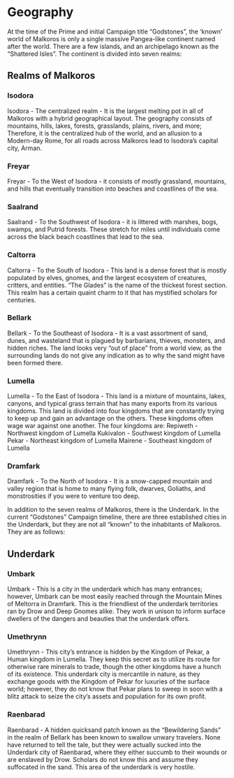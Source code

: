 # Geography

At the time of the Prime and initial Campaign title “Godstones”, the ‘known’ world of Malkoros is only a single massive Pangea-like continent named after the world. There are a few islands, and an archipelago known as the “Shattered Isles”. The continent is divided into seven realms:

## Realms of Malkoros

### Isodora
Isodora - The centralized realm - It is the largest melting pot in all of Malkoros with a hybrid geographical layout. The geography consists of mountains, hills, lakes, forests, grasslands, plains, rivers, and more; Therefore, it is the centralized hub of the world, and an allusion to a Modern-day Rome, for all roads across Malkoros lead to Isodora’s capital city, Arman.
### Freyar
Freyar - To the West of Isodora - it consists of mostly grassland, mountains, and hills that eventually transition into beaches and coastlines of the sea.
### Saalrand
Saalrand - To the Southwest of Isodora - it is littered with marshes, bogs, swamps, and Putrid forests. These stretch for miles until individuals come across the black beach coastlines that lead to the sea.
### Caltorra
Caltorra - To the South of Isodora - This land is a dense forest that is mostly populated by elves, gnomes, and the largest ecosystem of creatures, critters, and entities. “The Glades” is the name of the thickest forest section. This realm has a certain quaint charm to it that has mystified scholars for centuries.
### Bellark
Bellark - To the Southeast of Isodora - It is a vast assortment of sand, dunes, and wasteland that is plagued by barbarians, thieves, monsters, and hidden riches. The land looks very “out of place” from a world view, as the surrounding lands do not give any indication as to why the sand might have been formed there.
### Lumella
Lumella - To the East of Isodora - This land is a mixture of mountains, lakes, canyons, and typical grass terrain that has many exports from its various kingdoms. This land is divided into four kingdoms that are constantly trying to keep up and gain an advantage on the others. These kingdoms often wage war against one another. The four kingdoms are:
Repiweth - Northwest kingdom of Lumella
Kukivalon - Southwest kingdom of Lumella
Pekar - Northeast kingdom of Lumella
Mairene - Southeast kingdom of Lumella
### Dramfark
Dramfark - To the North of Isodora - It is a snow-capped mountain and valley region that is home to many flying folk, dwarves, Goliaths, and monstrosities if you were to venture too deep.

In addition to the seven realms of Malkoros, there is the Underdark. In the current “Godstones” Campaign timeline, there are three established cities in the Underdark, but they are not all “known” to the inhabitants of Malkoros. They are as follows:

## Underdark 

### Umbark
Umbark - This is a city in the underdark which has many entrances; however, Umbark can be most easily reached through the Mountain Mines of Meltorra in Dramfark. This is the friendliest of the underdark territories ran by Drow and Deep Gnomes alike. They work in unison to inform surface dwellers of the dangers and beauties that the underdark offers.
### Umethrynn
Umethrynn - This city’s entrance is hidden by the Kingdom of Pekar, a Human kingdom in Lumella. They keep this secret as to utilize its route for otherwise rare minerals to trade, though the other kingdoms have a hunch of its existence. This underdark city is mercantile in nature, as they exchange goods with the Kingdom of Pekar for luxuries of the surface world; however, they do not know that Pekar plans to sweep in soon with a blitz attack to seize the city’s assets and population for its own profit.
### Raenbarad
Raenbarad - A hidden quicksand patch known as the “Bewildering Sands” in the realm of Bellark has been known to swallow unwary travelers. None have returned to tell the tale, but they were actually sucked into the Underdark city of Raenbarad, where they either succumb to their wounds or are enslaved by Drow. Scholars do not know this and assume they suffocated in the sand. This area of the underdark is very hostile.